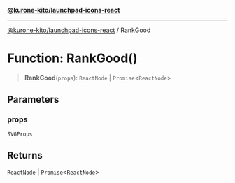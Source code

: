 [**@kurone-kito/launchpad-icons-react**](../README.md)

***

[@kurone-kito/launchpad-icons-react](../globals.md) / RankGood

# Function: RankGood()

> **RankGood**(`props`): `ReactNode` \| `Promise`\<`ReactNode`\>

## Parameters

### props

`SVGProps`

## Returns

`ReactNode` \| `Promise`\<`ReactNode`\>
